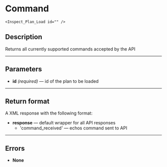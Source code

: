# Command

    <Inspect_Plan_Load id="" />

## Description

Returns all currently supported commands accepted by the API

***

## Parameters
- **id** _(required)_ — id of the plan to be loaded

***

## Return format
A XML response with the following format:

- **response** — default wrapper for all API responses
    - 'command_received' — echos command sent to API

***

## Errors
- **None**
